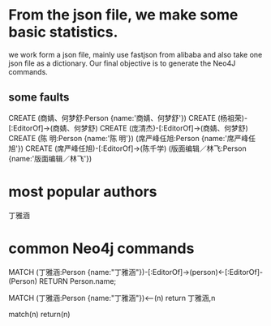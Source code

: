 # From the json file, we make some basic statistics.
we work form a json file, mainly use fastjson from alibaba and also take one json file as a dictionary. Our final objective is to generate the Neo4J commands.

## some faults
CREATE (商婧、何梦舒:Person {name:'商婧、何梦舒'})
CREATE (杨祖荣)-[:EditorOf]->(商婧、何梦舒)
CREATE (庞清杰)-[:EditorOf]->(商婧、何梦舒)
CREATE (陈  明:Person {name:'陈  明'})
(席严峰任旭:Person {name:'席严峰任旭'})
CREATE (席严峰任旭)-[:EditorOf]->(陈千学)
(版面编辑／林飞:Person {name:'版面编辑／林飞'})

# most popular authors
丁雅涵

# common Neo4j commands
MATCH (丁雅涵:Person {name:"丁雅涵"})-[:EditorOf]->(person)<-[:EditorOf]-(Person)
RETURN Person.name;

MATCH (丁雅涵:Person {name:"丁雅涵"})<--(n)
return 丁雅涵,n

match(n)
return(n)

